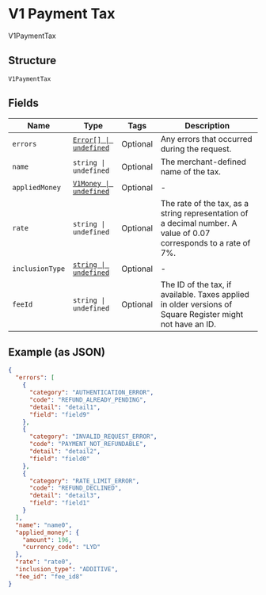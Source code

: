 
# V1 Payment Tax

V1PaymentTax

## Structure

`V1PaymentTax`

## Fields

| Name | Type | Tags | Description |
|  --- | --- | --- | --- |
| `errors` | [`Error[] \| undefined`](../../doc/models/error.md) | Optional | Any errors that occurred during the request. |
| `name` | `string \| undefined` | Optional | The merchant-defined name of the tax. |
| `appliedMoney` | [`V1Money \| undefined`](../../doc/models/v1-money.md) | Optional | - |
| `rate` | `string \| undefined` | Optional | The rate of the tax, as a string representation of a decimal number. A value of 0.07 corresponds to a rate of 7%. |
| `inclusionType` | [`string \| undefined`](../../doc/models/v1-payment-tax-inclusion-type.md) | Optional | - |
| `feeId` | `string \| undefined` | Optional | The ID of the tax, if available. Taxes applied in older versions of Square Register might not have an ID. |

## Example (as JSON)

```json
{
  "errors": [
    {
      "category": "AUTHENTICATION_ERROR",
      "code": "REFUND_ALREADY_PENDING",
      "detail": "detail1",
      "field": "field9"
    },
    {
      "category": "INVALID_REQUEST_ERROR",
      "code": "PAYMENT_NOT_REFUNDABLE",
      "detail": "detail2",
      "field": "field0"
    },
    {
      "category": "RATE_LIMIT_ERROR",
      "code": "REFUND_DECLINED",
      "detail": "detail3",
      "field": "field1"
    }
  ],
  "name": "name0",
  "applied_money": {
    "amount": 196,
    "currency_code": "LYD"
  },
  "rate": "rate0",
  "inclusion_type": "ADDITIVE",
  "fee_id": "fee_id8"
}
```

